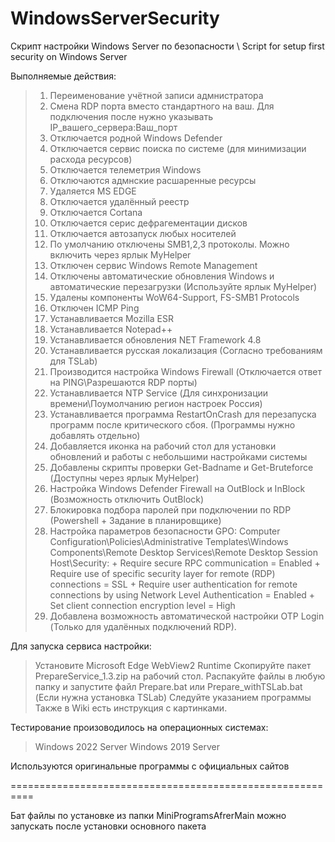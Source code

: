 # WindowsServerSecurity
Скрипт настройки Windows Server по безопасности \ Script for setup first security on Windows Server

Выполняемые действия:
> 1. Переименование учётной записи адмнистратора
> 2. Смена RDP порта вместо стандартного на ваш. Для подключения после нужно указывать IP_вашего_сервера:Ваш_порт
> 3. Отключается родной Windows Defender
> 4. Отключается сервис поиска по системе (для минимизации расхода ресурсов)
> 5. Отключается телеметрия Windows
> 6. Отключаются адмнские расшаренные ресурсы
> 7. Удаляется MS EDGE
> 8. Отключается удалённый реестр
> 9. Отключается Cortana
> 10. Отключается серис дефрагементации дисков
> 11. Отключается автозапуск любых носителей
> 12. По умолчанию отключены SMB1,2,3 протоколы. Можно включить через ярлык MyHelper
> 13. Отключен сервис Windows Remote Management
> 14. Отключены автоматические обновления Windows и автоматические перезагрузки (Используйте ярлык MyHelper)
> 15. Удалены компоненты WoW64-Support, FS-SMB1 Protocols
> 16. Отключен ICMP Ping
> 17. Устанавливается Mozilla ESR
> 18. Устанавливается Notepad++
> 19. Устанавливается обновления NET Framework 4.8
> 20. Устанавливается русская локализация (Согласно требованиям для TSLab)
> 21. Производится настройка Windows Firewall (Отключается ответ на PING\Разрешаются RDP порты)
> 22. Устанавливается NTP Service (Для синхронизации времени\Поумолчанию регион настроек Россия)
> 23. Устанавливается программа RestartOnCrash для перезапуска программ после критического сбоя. (Программы нужно добавлять отдельно)
> 24. Добавляется иконка на рабочий стол для установки обновлений и работы с небольшими настройками системы
> 25. Добавлены скрипты проверки Get-Badname и Get-Bruteforce (Доступны через ярлык MyHelper)
> 26. Настройка Windows Defender Firewall на OutBlock и InBlock (Возможность отключить OutBlock)
> 27. Блокировка подбора паролей при подключении по RDP (Powershell + Задание в планировщике)
> 28. Настройка параметров безопасности GPO: Computer Configuration\Policies\Administrative Templates\Windows Components\Remote Desktop Services\Remote Desktop Session Host\Security:
    + Require secure RPC communication = Enabled
    + Require use of specific security layer for remote (RDP) connections = SSL
    + Require user authentication for remote connections by using Network Level Authentication = Enabled
    + Set client connection encryption level = High
> 29. Добавлена возможность автоматической настройки OTP Login (Только для удалённых подключений RDP).

Для запуска сервиса настройки:
> Установите Microsoft Edge WebView2 Runtime
> Cкопируйте пакет PrepareService_1.3.zip на рабочий стол. 
> Распакуйте файлы в любую папку и запустите файл Prepare.bat или Prepare_withTSLab.bat (Если нужна установка TSLab)
> Следуйте указанием программы
> Также в Wiki есть инструкция с картинками.

Тестирование произоводилось на операционных системах:
> Windows 2022 Server
> Windows 2019 Server

Используются оригинальные программы с официальных сайтов

==========================================================

Бат файлы по установке из папки MiniProgramsAfrerMain можно запускать после установки основного пакета
